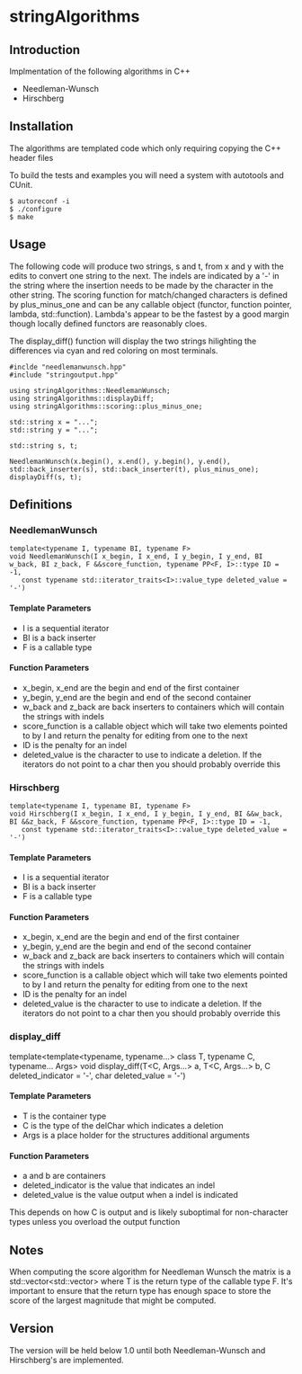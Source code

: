 # stringAlgorithms

## Introduction 

Implmentation of the following algorithms in C++

* Needleman-Wunsch
* Hirschberg

## Installation 

The algorithms are templated code which only requiring copying the C++ header files 

To build the tests and examples you will need a system with autotools and CUnit. 

    $ autoreconf -i 
    $ ./configure 
    $ make

## Usage 

The following code will produce two strings, s and t, from x and y with the edits to convert one string to the next. 
The indels are indicated by a '-' in the string where the insertion needs to be made by the character in the other string.
The scoring function for match/changed characters is defined by plus_minus_one and can be any callable object
(functor, function pointer, lambda, std::function). Lambda's appear to be the fastest by a good margin though 
locally defined functors are reasonably cloes.  

The display_diff() function will display the two strings hilighting the differences via cyan and red coloring on most
terminals. 


    #inclde "needlemanwunsch.hpp"
    #include "stringoutput.hpp"

    using stringAlgorithms::NeedlemanWunsch;
    using stringAlgorithms::displayDiff;
    using stringAlgorithms::scoring::plus_minus_one;

    std::string x = "...";
    std::string y = "...";

    std::string s, t;

    NeedlemanWunsch(x.begin(), x.end(), y.begin(), y.end(), std::back_inserter(s), std::back_inserter(t), plus_minus_one);
    displayDiff(s, t);


## Definitions 

### NeedlemanWunsch

    template<typename I, typename BI, typename F>
    void NeedlemanWunsch(I x_begin, I x_end, I y_begin, I y_end, BI w_back, BI z_back, F &&score_function, typename PP<F, I>::type ID = -1,
       const typename std::iterator_traits<I>::value_type deleted_value = '-')

#### Template Parameters 

+ I is a sequential iterator 
+ BI is a back inserter
+ F is a callable type 

#### Function Parameters

+ x_begin, x_end are the begin and end of the first container
+ y_begin, y_end are the begin and end of the second container
+ w_back and z_back are back inserters to containers which will contain the strings with indels 
+ score_function is a callable object which will take two elements pointed to by I and return the penalty for editing from one to the next 
+ ID is the penalty for an indel
+ deleted_value is the character to use to indicate a deletion. If the iterators do not point to a char then you should probably override this

### Hirschberg

    template<typename I, typename BI, typename F>
    void Hirschberg(I x_begin, I x_end, I y_begin, I y_end, BI &&w_back, BI &&z_back, F &&score_function, typename PP<F, I>::type ID = -1,
       const typename std::iterator_traits<I>::value_type deleted_value = '-')

#### Template Parameters

+ I is a sequential iterator
+ BI is a back inserter 
+ F is a callable type

#### Function Parameters 

+ x_begin, x_end are the begin and end of the first container
+ y_begin, y_end are the begin and end of the second container
+ w_back and z_back are back inserters to containers which will contain the strings with indels 
+ score_function is a callable object which will take two elements pointed to by I and return the penalty for editing from one to the next 
+ ID is the penalty for an indel
+ deleted_value is the character to use to indicate a deletion. If the iterators do not point to a char then you should probably override this


### display_diff

   template<template<typename, typename...> class T, typename C, typename... Args>
   void display_diff(T<C, Args...> a, T<C, Args...> b, C deleted_indicator = '-', char deleted_value = '-')

#### Template Parameters

+ T is the container type 
+ C is the type of the delChar which indicates a deletion 
+ Args is a place holder for the structures additional arguments 

#### Function Parameters

+ a and b are containers 
+ deleted_indicator is the value that indicates an indel
+ deleted_value is the value output when a indel is indicated 


This depends on how C is output and is likely suboptimal for non-character types unless you overload the output function 

## Notes

When computing the score algorithm for Needleman Wunsch the matrix is a std::vector<std::vector<T>> where T is the return type of the callable type F. It's important to ensure that the return type has enough space to store the score of the largest magnitude that might be computed. 

## Version 

The version will be held below 1.0 until both Needleman-Wunsch and Hirschberg's are implemented.  
